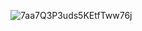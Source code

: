 ![7aa7Q3P3uds5KEtfTww76j](https://github.com/TelecomsXChangeAPi/OpenTextShield/assets/19316784/c2fbf6a4-0fff-45b5-b8d3-cbbc4312b7df)
